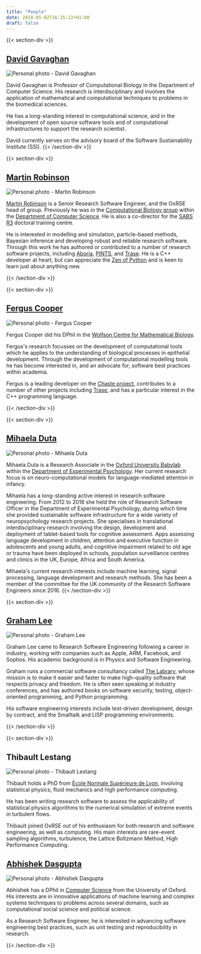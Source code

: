 ```yaml
---
title: "People"
date: 2018-05-02T16:25:22+01:00
draft: false
---
```


{{< section-div >}}

## [David Gavaghan](https://www.cs.ox.ac.uk/people/david.gavaghan/)

![Personal photo - David Gavaghan](photo_david_gavaghan.jpg "David Gavaghan")

David Gavaghan is Professor of Computational Biology in the Department of Computer Science.
His research is interdisciplinary and involves the application of mathematical and computational techniques to problems in the biomedical sciences.

He has a long-standing interest in computational science, and in the development of open source software tools and of computational infrastructures to support the research scientist.

David currently serves on the advisory board of the Software Sustainability Institute (SSI).
{{< /section-div >}}

{{< section-div >}}

## [Martin Robinson](https://www.cs.ox.ac.uk/people/martin.robinson/)

![Personal photo - Martin Robinson](photo_martin_robinson.jpg "Martin Robinson")

[Martin Robinson](https://github.com/martinjrobins) is a Senior Research Software 
Engineer, and the OxRSE head of group. Previously he was in the [Computational Biology
group](https://www.cs.ox.ac.uk/activities/compbio/) within the [Department of
Computer Science](https://www.cs.ox.ac.uk/). He is also a co-director for the [SABS 
R3](https://www.sabsr3.ox.ac.uk/) doctoral training centre.

He is interested in modelling and simulation, particle-based methods, Bayesian
inference and developing robust and reliable research software. Through this
work he has authored or contributed to a number of research software projects,
including [Aboria](https://github.com/martinjrobins/Aboria), 
[PINTS](https://github.com/pints-team/pints), and 
[Trase](https://github.com/trase-cpp/trase). He is a C++ developer at heart, but can 
appreciate the [Zen of Python](https://www.python.org/dev/peps/pep-0020/) and is keen to 
learn just about anything new.

{{< /section-div >}}

{{< section-div >}}

## [Fergus Cooper](https://www.cs.ox.ac.uk/people/fergus.cooper/site/)

![Personal photo - Fergus Cooper](photo_fergus_cooper.jpg "Fergus Cooper")

Fergus Cooper did his DPhil in the [Wolfson Centre for Mathematical Biology](https://www.maths.ox.ac.uk/groups/mathematical-biology).

Fergus's research focusses on the development of computational tools which he applies to the understanding of biological processes in epithelial development.
Through the development of computational modelling tools he has become interested in, and an advocate for, software best practices within academia.

Fergus is a leading developer on the [Chaste project](http://www.cs.ox.ac.uk/chaste/), contributes to a number of other projects including [Trase](https://github.com/trase-cpp/trase), and has a particular interest in the C++ programming language.

{{< /section-div >}}

{{< section-div >}}

## [Mihaela Duta](https://www.psy.ox.ac.uk/team/mihaela-duta)

![Personal photo - Mihaela Duta](photo_mihaela_duta.jpg "Mihaela Duta")

Mihaela Duta is a Research Associate in the [Oxford University Babylab](https://www.psy.ox.ac.uk/research/oxford-babylab) within the [Department of Experimental Psychology](https://www.psy.ox.ac.uk/). Her current research focus is on neuro-computational models for language-mediated attention in infancy.

Mihaela has a long-standing active interest in research software engineering. From 2012 to 2018 she held the role of Research Software Officer in the Department of Experimental Psychology, during which time she provided sustainable software infrastructure for a wide variety of neuropsychology research projects. She specialises in translational interdisciplinary research involving the design, development and deployment of tablet-based tools for cognitive assessment. Apps assessing language development in children, attention and executive function in adolescents and young adults, and cognitive impairment related to old age or trauma have been deployed in schools, population surveillance centres and clinics in the UK, Europe, Africa and South America.

Mihaela's current research interests include machine learning, signal processing, language development  and research methods. She has been a member of the committee for the UK community of the Research Software Engineers since 2016.
{{< /section-div >}}

{{< section-div >}}

## [Graham Lee](https://www.cs.ox.ac.uk/people/graham.lee/)

![Personal photo - Graham Lee](photo_graham_lee.jpg "Graham Lee")

Graham Lee came to Research Software Engineering following a career in industry, working with companies such as Apple, ARM, Facebook, and Sophos. His academic background is in Physics and Software Engineering.

Graham runs a commercial software consultancy called [The Labrary](https://labrary.online), whose mission is to make it easier and faster to make high-quality software that respects privacy and freedom. He is often seen speaking at industry conferences, and has authored books on software security, testing, object-oriented programming, and Python programming.

His software engineering interests include test-driven development, design by contract, and the Smalltalk and LISP programming environments.

{{< /section-div >}}

{{< section-div >}}

## Thibault Lestang

![Personal photo - Thibault Lestang](photo_thibault_lestang.jpg "Thibault Lestang")

Thibault holds a PhD from [École Normale Supérieure de Lyon](http://www.ens-lyon.fr/PHYSIQUE), involving statistical physics, fluid mechanics and high performance computing.

He has been writing research software to assess the applicability of statistical physics algorithms
to the numerical simulation of extreme events in turbulent flows.

Thibault joined OxRSE out of his enthusiasm for both research and software engineering, as well as computing.
His main interests are rare-event sampling algorithms, turbulence, the Lattice Boltzmann Method, High Performance Computing.

## [Abhishek Dasgupta](https://abhidg.name)

![Personal photo - Abhishek Dasgupta](photo_abhishek_dasgupta.jpg "Abhishek Dasgupta")

Abhishek has a DPhil in [Computer Science](https://www.cs.ox.ac.uk) from the
University of Oxford. His interests are in innovative applications of machine
learning and complex systems techniques to problems across several domains,
such as computational social science and political science.

As a Research Software Engineer, he is interested in advancing software
engineering best practices, such as unit testing and reproducibility in
research.

{{< /section-div >}}
